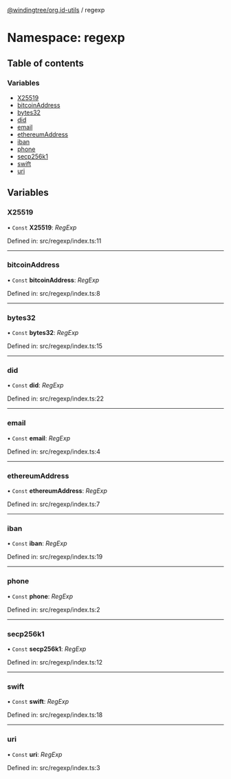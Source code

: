 [@windingtree/org.id-utils](../README.md) / regexp

# Namespace: regexp

## Table of contents

### Variables

- [X25519](regexp.md#x25519)
- [bitcoinAddress](regexp.md#bitcoinaddress)
- [bytes32](regexp.md#bytes32)
- [did](regexp.md#did)
- [email](regexp.md#email)
- [ethereumAddress](regexp.md#ethereumaddress)
- [iban](regexp.md#iban)
- [phone](regexp.md#phone)
- [secp256k1](regexp.md#secp256k1)
- [swift](regexp.md#swift)
- [uri](regexp.md#uri)

## Variables

### X25519

• `Const` **X25519**: *RegExp*

Defined in: src/regexp/index.ts:11

___

### bitcoinAddress

• `Const` **bitcoinAddress**: *RegExp*

Defined in: src/regexp/index.ts:8

___

### bytes32

• `Const` **bytes32**: *RegExp*

Defined in: src/regexp/index.ts:15

___

### did

• `Const` **did**: *RegExp*

Defined in: src/regexp/index.ts:22

___

### email

• `Const` **email**: *RegExp*

Defined in: src/regexp/index.ts:4

___

### ethereumAddress

• `Const` **ethereumAddress**: *RegExp*

Defined in: src/regexp/index.ts:7

___

### iban

• `Const` **iban**: *RegExp*

Defined in: src/regexp/index.ts:19

___

### phone

• `Const` **phone**: *RegExp*

Defined in: src/regexp/index.ts:2

___

### secp256k1

• `Const` **secp256k1**: *RegExp*

Defined in: src/regexp/index.ts:12

___

### swift

• `Const` **swift**: *RegExp*

Defined in: src/regexp/index.ts:18

___

### uri

• `Const` **uri**: *RegExp*

Defined in: src/regexp/index.ts:3
